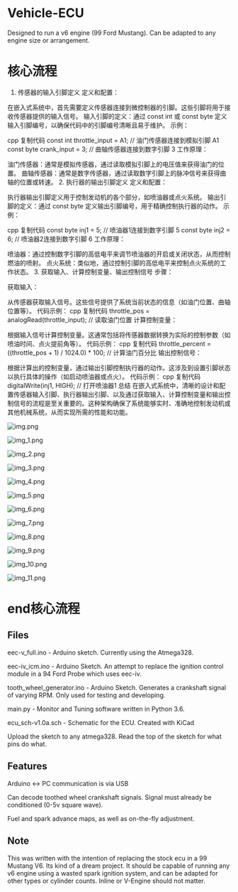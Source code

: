 # Vehicle-ECU
Designed to run a v6 engine (99 Ford Mustang). Can be adapted to any engine size or arrangement.

# 核心流程
1. 传感器的输入引脚定义
   定义和配置：

在嵌入式系统中，首先需要定义传感器连接到微控制器的引脚。这些引脚将用于接收传感器提供的输入信号。
输入引脚的定义：通过 const int 或 const byte 定义输入引脚编号，以确保代码中的引脚编号清晰且易于维护。
示例：

cpp
复制代码
const int throttle_input = A1; // 油门传感器连接到模拟引脚 A1
const byte crank_input = 3; // 曲轴传感器连接到数字引脚 3
工作原理：

油门传感器：通常是模拟传感器，通过读取模拟引脚上的电压值来获得油门的位置。
曲轴传感器：通常是数字传感器，通过读取数字引脚上的脉冲信号来获得曲轴的位置或转速。
2. 执行器的输出引脚定义
   定义和配置：

执行器输出引脚定义用于控制发动机的各个部分，如喷油器或点火系统。
输出引脚的定义：通过 const byte 定义输出引脚编号，用于精确控制执行器的动作。
示例：

cpp
复制代码
const byte inj1 = 5; // 喷油器1连接到数字引脚 5
const byte inj2 = 6; // 喷油器2连接到数字引脚 6
工作原理：

喷油器：通过控制数字引脚的高低电平来调节喷油器的开启或关闭状态，从而控制燃油的喷射。
点火系统：类似地，通过控制引脚的高低电平来控制点火系统的工作状态。
3. 获取输入、计算控制变量、输出控制信号
   步骤：

获取输入：

从传感器获取输入信号。这些信号提供了系统当前状态的信息（如油门位置、曲轴位置等）。
代码示例：
cpp
复制代码
throttle_pos = analogRead(throttle_input); // 读取油门位置
计算控制变量：

根据输入信号计算控制变量。这通常包括将传感器数据转换为实际的控制参数（如喷油时间、点火提前角等）。
代码示例：
cpp
复制代码
throttle_percent = ((throttle_pos + 1) / 1024.0) * 100; // 计算油门百分比
输出控制信号：

根据计算出的控制变量，通过输出引脚控制执行器的动作。这涉及到设置引脚状态以执行具体的操作（如启动喷油器或点火）。
代码示例：
cpp
复制代码
digitalWrite(inj1, HIGH); // 打开喷油器1
总结
在嵌入式系统中，清晰的设计和配置传感器输入引脚、执行器输出引脚、以及通过获取输入、计算控制变量和输出控制信号的流程是至关重要的。这种架构确保了系统能够实时、准确地控制发动机或其他机械系统，从而实现所需的性能和功能。


![img.png](img.png)

![img_1.png](img_1.png)

![img_2.png](img_2.png)


![img_3.png](img_3.png)


![img_4.png](img_4.png)


![img_5.png](img_5.png)

![img_6.png](img_6.png)

![img_7.png](img_7.png)

![img_8.png](img_8.png)

![img_9.png](img_9.png)


![img_10.png](img_10.png)

![img_11.png](img_11.png)
# end核心流程


## Files
eec-v_full.ino - Arduino sketch. Currently using the Atmega328.

eec-iv_icm.ino - Arduino Sketch. An attempt to replace the ignition control module in a 94 Ford Probe which uses eec-iv.

tooth_wheel_generator.ino - Arduino Sketch. Generates a crankshaft signal of varying RPM. Only used for testing and developing.

main.py - Monitor and Tuning software written in Python 3.6.

ecu_sch-v1.0a.sch - Schematic for the ECU. Created with KiCad


Upload the sketch to any atmega328. Read the top of the sketch for what pins do what.

## Features
Arduino <-> PC communication is via USB

Can decode toothed wheel crankshaft signals. Signal must already be conditioned (0-5v square wave).

Fuel and spark advance maps, as well as on-the-fly adjustment.

## Note
This was written with the intention of replacing the stock ecu in a  99 Mustang V6. Its kind of a dream project. It should be capable of running any v6 engine using a wasted spark ignition system, and can be adapted for other types or cylinder counts. Inline or V-Engine should not matter.

